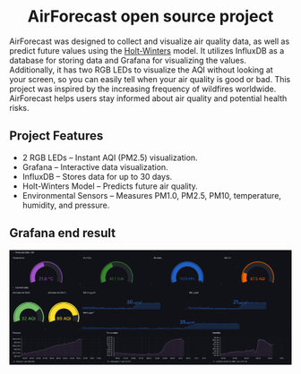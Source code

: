 
<div align="center">
<h1>AirForecast open source project</h1>
</div>


AirForecast was designed to collect and visualize air quality data, as well as predict future values using the [Holt-Winters](https://www.pmorgan.com.au/tutorials/holt-winters-method-and-northam-temperature-data/) model. It utilizes InfluxDB as a database for storing data and Grafana for visualizing the values. Additionally, it has two RGB LEDs to visualize the AQI without looking at your screen, so you can easily tell when your air quality is good or bad. This project was inspired by the increasing frequency of wildfires worldwide. AirForecast helps users stay informed about air quality and potential health risks.

## Project Features
- 2 RGB LEDs – Instant AQI (PM2.5) visualization.
- Grafana – Interactive data visualization.
- InfluxDB – Stores data for up to 30 days.
- Holt-Winters Model – Predicts future air quality.
- Environmental Sensors – Measures PM1.0, PM2.5, PM10, temperature, humidity, and pressure.
## Grafana end result
<div align="center">
<img src="Pictures/Grafana_visualize.png" width="1000">
</div>
